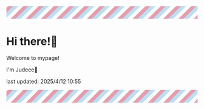 <!-- Header image -->
<img src="./pokemon/pokemon_41.png" width="1000">

# Hi there!👋

Welcome to mypage!

I'm Judeee🐷

last updated: 2025/4/12 10:55

<!-- Footer image -->
<img src="./pokemon/pokemon_41.png" width="1000">

